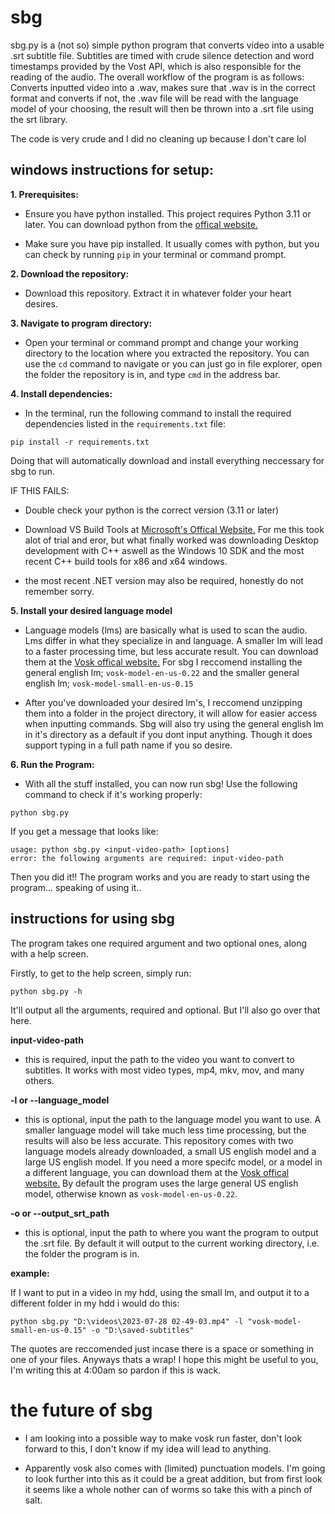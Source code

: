 # sbg 
sbg.py is a (not so) simple python program that converts video into a usable .srt subtitle file. Subtitles are timed with crude silence detection and word timestamps provided by the Vost API, which is also responsible for the reading of the audio. The overall workflow of the program is as follows: Converts inputted video into a .wav, makes sure that .wav is in the correct format and converts if not, the .wav file will be read with the language model of your choosing, the result will then be thrown into a .srt file using the srt library. 

The code is very crude and I did no cleaning up because I don't care lol


## windows instructions for setup:

**1. Prerequisites:**

- Ensure you have python installed. This project requires Python 3.11 or later. You can download python from the [offical website.](https://www.python.org/downloads/)

- Make sure you have pip installed. It usually comes with python, but you can check by running `pip` in your terminal or command prompt. 

**2. Download the repository:**

- Download this repository. Extract it in whatever folder your heart desires.

**3. Navigate to program directory:**

- Open your terminal or command prompt and change your working directory to the location where you extracted the repository. You can use the `cd` command to navigate or you can just go in file explorer, open the folder the repository is in, and type `cmd` in the address bar.

**4. Install dependencies:**

- In the terminal, run the following command to install the required dependencies listed in the `requirements.txt` file:

```
pip install -r requirements.txt
```

Doing that will automatically download and install everything neccessary for sbg to run. 

IF THIS FAILS:

- Double check your python is the correct version (3.11 or later)

- Download VS Build Tools at [Microsoft's Offical Website.](https://visualstudio.microsoft.com/downloads/) For me this took alot of trial and eror, but what finally worked was downloading Desktop development with C++ aswell as the Windows 10 SDK and the most recent C++ build tools for x86 and x64 windows.

- the most recent .NET version may also be required, honestly do not remember sorry. 

**5. Install your desired language model**

- Language models (lms) are basically what is used to scan the audio. Lms differ in what they specialize in and language. A smaller lm will lead to a faster processing time, but less accurate result. You can download them at the [Vosk offical website.](https://alphacephei.com/vosk/models) For sbg I reccomend installing the general english lm; `vosk-model-en-us-0.22` and the smaller general english lm; `vosk-model-small-en-us-0.15`

- After you've downloaded your desired lm's, I reccomend unzipping them into a folder in the project directory, it will allow for easier access when inputting commands. Sbg will also try using the general english lm in it's directory as a default if you dont input anything. Though it does support typing in a full path name if you so desire. 

**6. Run the Program:**

- With all the stuff installed, you can now run sbg! Use the following command to check if it's working properly:

```python sbg.py```

If you get a message that looks like:

```
usage: python sbg.py <input-video-path> [options]
error: the following arguments are required: input-video-path
```

Then you did it!! The program works and you are ready to start using the program... speaking of using it..


## instructions for using sbg

The program takes one required argument and two optional ones, along with a help screen. 

Firstly, to get to the help screen, simply run:

```
python sbg.py -h
```

It'll output all the arguments, required and optional. But I'll also go over that here. 

**input-video-path**

- this is required, input the path to the video you want to convert to subtitles. It works with most video types, mp4, mkv, mov, and many others. 

**-l or --language_model**

- this is optional, input the path to the language model you want to use. A smaller language model will take much less time processing, but the results will also be less accurate. This repository comes with two language models already downloaded, a small US english model and a large US english model. If you need a more specifc model, or a model in a different language, you can download them at the [Vosk offical website.](https://alphacephei.com/vosk/models) By default the program uses the large general US english model, otherwise known as `vosk-model-en-us-0.22`.

**-o or --output_srt_path**

- this is optional, input the path to where you want the program to output the .srt file. By default it will output to the current working directory, i.e. the folder the program is in. 

**example:**

If I want to put in a video in my hdd, using the small lm, and output it to a different folder in my hdd i would do this:

```
python sbg.py "D:\videos\2023-07-28 02-49-03.mp4" -l "vosk-model-small-en-us-0.15" -o "D:\saved-subtitles"
```

The quotes are reccomended just incase there is a space or something in one of your files. Anyways thats a wrap! I hope this might be useful to you, I'm writing this at 4:00am so pardon if this is wack. 

# the future of sbg

- I am looking into a possible way to make vosk run faster, don't look forward to this, I don't know if my idea will lead to anything.

- Apparently vosk also comes with (limited) punctuation models. I'm going to look further into this as it could be a great addition, but from first look it seems like a whole nother can of worms so take this with a pinch of salt.  
